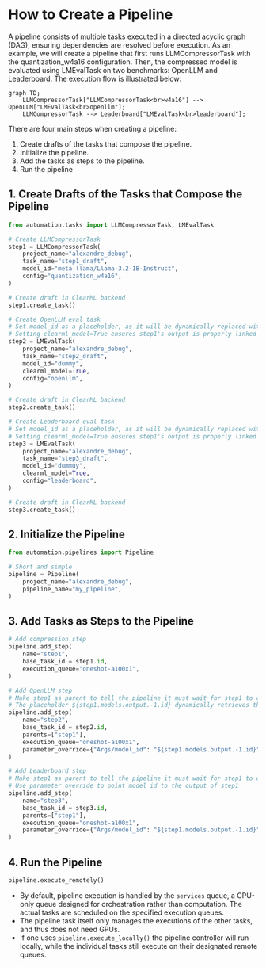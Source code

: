 # How to Create a Pipeline

A pipeline consists of multiple tasks executed in a directed acyclic graph (DAG), ensuring dependencies are resolved before execution.
As an example, we will create a pipeline that first runs LLMCompressorTask with the quantization_w4a16 configuration. Then, the compressed model is evaluated using LMEvalTask on two benchmarks: OpenLLM and Leaderboard. The execution flow is illustrated below:

```mermaid
graph TD;
    LLMCompressorTask["LLMCompressorTask<br>w4a16"] --> OpenLLM["LMEvalTask<br>openllm"];
    LLMCompressorTask --> Leaderboard["LMEvalTask<br>leaderboard"];
```

There are four main steps when creating a pipeline:
1. Create drafts of the tasks that compose the pipeline.
2. Initialize the pipeline.
3. Add the tasks as steps to the pipeline.
4. Run the pipeline


## 1. Create Drafts of the Tasks that Compose the Pipeline

```python
from automation.tasks import LLMCompressorTask, LMEvalTask

# Create LLMCompressorTask
step1 = LLMCompressorTask(
    project_name="alexandre_debug",
    task_name="step1_draft",
    model_id="meta-llama/Llama-3.2-1B-Instruct",
    config="quantization_w4a16",
)

# Create draft in ClearML backend
step1.create_task()

# Create OpenLLM eval task
# Set model_id as a placeholder, as it will be dynamically replaced with the output of step1
# Setting clearml_model=True ensures step1's output is properly linked
step2 = LMEvalTask(
    project_name="alexandre_debug",
    task_name="step2_draft",
    model_id="dummy",
    clearml_model=True,
    config="openllm",
)

# Create draft in ClearML backend
step2.create_task()

# Create Leaderboard eval task
# Set model_id as a placeholder, as it will be dynamically replaced with the output of step1
# Setting clearml_model=True ensures step1's output is properly linked
step3 = LMEvalTask(
    project_name="alexandre_debug",
    task_name="step3_draft",
    model_id="dummuy",
    clearml_model=True,
    config="leaderboard",
)

# Create draft in ClearML backend
step3.create_task()
```


## 2. Initialize the Pipeline
```python
from automation.pipelines import Pipeline

# Short and simple
pipeline = Pipeline(
    project_name="alexandre_debug",
    pipeline_name="my_pipeline",
)
```

## 3. Add Tasks as Steps to the Pipeline
```python
# Add compression step
pipeline.add_step(
    name="step1",
    base_task_id = step1.id,
    execution_queue="oneshot-a100x1",
)

# Add OpenLLM step
# Make step1 as parent to tell the pipeline it must wait for step1 to complete before starting step2
# The placeholder ${step1.models.output.-1.id} dynamically retrieves the most recent model output (-1 refers to the last generated model) from step1. This ensures that subsequent tasks always receive the correct model version.
pipeline.add_step(
    name="step2",
    base_task_id = step2.id,
    parents=["step1"],
    execution_queue="oneshot-a100x1",
    parameter_override={"Args/model_id": "${step1.models.output.-1.id}"},
)

# Add Leaderboard step
# Make step1 as parent to tell the pipeline it must wait for step1 to complete before starting step3
# Use parameter_override to point model_id to the output of step1
pipeline.add_step(
    name="step3",
    base_task_id = step3.id,
    parents=["step1"],
    execution_queue="oneshot-a100x1",
    parameter_override={"Args/model_id": "${step1.models.output.-1.id}"},
)
```

## 4. Run the Pipeline

```python
pipeline.execute_remotely()
```

- By default, pipeline execution is handled by the `services` queue, a CPU-only queue designed for orchestration rather than computation.
The actual tasks are scheduled on the specified execution queues.
- The pipeline task itself only manages the executions of the other tasks, and thus does not need GPUs.
- If one uses `pipeline.execute_locally()` the pipeline controller will run locally, while the individual tasks still execute on their designated remote queues.
